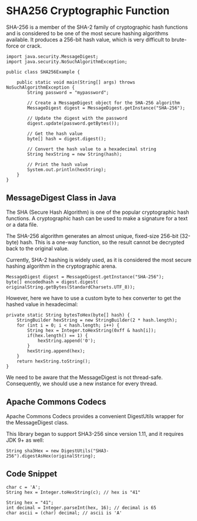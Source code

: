 # SHA256 Cryptographic Function

 SHA-256 is a member of the SHA-2 family of cryptographic hash functions and is considered to be one of the most secure hashing algorithms available. It produces a 256-bit hash value, which is very difficult to brute-force or crack.

	import java.security.MessageDigest;
	import java.security.NoSuchAlgorithmException;

	public class SHA256Example {

		public static void main(String[] args) throws NoSuchAlgorithmException {
			String password = "mypassword";

			// Create a MessageDigest object for the SHA-256 algorithm
			MessageDigest digest = MessageDigest.getInstance("SHA-256");

			// Update the digest with the password
			digest.update(password.getBytes());

			// Get the hash value
			byte[] hash = digest.digest();

			// Convert the hash value to a hexadecimal string
			String hexString = new String(hash);

			// Print the hash value
			System.out.println(hexString);
		}
	}
			
## MessageDigest Class in Java

 The SHA (Secure Hash Algorithm) is one of the popular cryptographic hash functions. A cryptographic hash can be used to make a signature for a text or a data file.
	
 The SHA-256 algorithm generates an almost unique, fixed-size 256-bit (32-byte) hash. This is a one-way function, so the result cannot be decrypted back to the original value.

 Currently, SHA-2 hashing is widely used, as it is considered the most secure hashing algorithm in the cryptographic arena.
	
	MessageDigest digest = MessageDigest.getInstance("SHA-256");
	byte[] encodedhash = digest.digest(
	originalString.getBytes(StandardCharsets.UTF_8));
			
 However, here we have to use a custom byte to hex converter to get the hashed value in hexadecimal:
	
	private static String bytesToHex(byte[] hash) {
		StringBuilder hexString = new StringBuilder(2 * hash.length);
		for (int i = 0; i < hash.length; i++) {
			String hex = Integer.toHexString(0xff & hash[i]);
			if(hex.length() == 1) {
				hexString.append('0');
			}
			hexString.append(hex);
		}
		return hexString.toString();
	}
			
 We need to be aware that the MessageDigest is not thread-safe. Consequently, we should use a new instance for every thread.
			
## Apache Commons Codecs

 Apache Commons Codecs provides a convenient DigestUtils wrapper for the MessageDigest class.

 This library began to support SHA3-256 since version 1.11, and it requires JDK 9+ as well:

	String sha3Hex = new DigestUtils("SHA3-256").digestAsHex(originalString);
	
## Code Snippet 

	char c = 'A';
	String hex = Integer.toHexString(c); // hex is "41"
	
	String hex = "41";
	int decimal = Integer.parseInt(hex, 16); // decimal is 65
	char ascii = (char) decimal; // ascii is 'A'